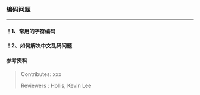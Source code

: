 ### 编码问题

---

#### ！1、常用的字符编码


#### ！2、如何解决中文乱码问题


#### 参考资料


>Contributes: xxx
>
>Reviewers : Hollis, Kevin Lee
